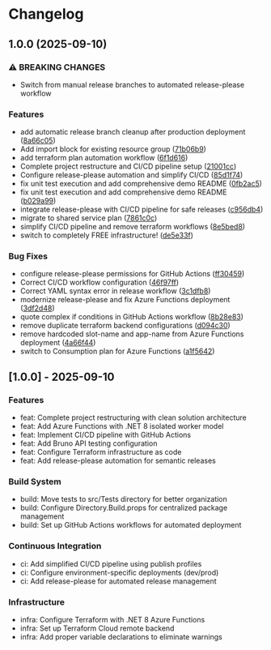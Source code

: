 # Changelog

## 1.0.0 (2025-09-10)


### ⚠ BREAKING CHANGES

* Switch from manual release branches to automated release-please workflow

### Features

* add automatic release branch cleanup after production deployment ([8a66c05](https://github.com/vijayendra-mishra/azure-pension-demo/commit/8a66c053bc69d5808a543980de73915e7d1b3ccf))
* Add import block for existing resource group ([71b06b9](https://github.com/vijayendra-mishra/azure-pension-demo/commit/71b06b93bc8403bf115150632d55a817d68f3930))
* add terraform plan automation workflow ([6f1d616](https://github.com/vijayendra-mishra/azure-pension-demo/commit/6f1d6169d5603c24567488b63ee55e85f506ddb9))
* Complete project restructure and CI/CD pipeline setup ([21001cc](https://github.com/vijayendra-mishra/azure-pension-demo/commit/21001cc7e2b8b1e17890e75b41f3a593a4a76b41))
* Configure release-please automation and simplify CI/CD ([85d1f74](https://github.com/vijayendra-mishra/azure-pension-demo/commit/85d1f74ca8513ad26cfc60090d13d9216bd1cdb3))
* fix unit test execution and add comprehensive demo README ([0fb2ac5](https://github.com/vijayendra-mishra/azure-pension-demo/commit/0fb2ac5b832d45af04f96a6292dda3f18d03d01f))
* fix unit test execution and add comprehensive demo README ([b029a99](https://github.com/vijayendra-mishra/azure-pension-demo/commit/b029a9984a56ecbac6662bcb7f42c86e77458e98))
* integrate release-please with CI/CD pipeline for safe releases ([c956db4](https://github.com/vijayendra-mishra/azure-pension-demo/commit/c956db4e0513570122dd9320617152a1f47d76d6))
* migrate to shared service plan ([7861c0c](https://github.com/vijayendra-mishra/azure-pension-demo/commit/7861c0c7f0ab8af6d25993dce09c8e7c8a31a84b))
* simplify CI/CD pipeline and remove terraform workflows ([8e5bed8](https://github.com/vijayendra-mishra/azure-pension-demo/commit/8e5bed8922a4c9eaf47ec6c1fb8883a728544e3a))
* switch to completely FREE infrastructure! ([de5e33f](https://github.com/vijayendra-mishra/azure-pension-demo/commit/de5e33fc319ca9631259a83e3ddd1c02e38b69df))


### Bug Fixes

* configure release-please permissions for GitHub Actions ([ff30459](https://github.com/vijayendra-mishra/azure-pension-demo/commit/ff30459f203b8ae01de2adf14c4f7e578746e66a))
* Correct CI/CD workflow configuration ([46f97ff](https://github.com/vijayendra-mishra/azure-pension-demo/commit/46f97ff6b607eb8cdd32535c773b812c84f5675f))
* Correct YAML syntax error in release workflow ([3c1dfb8](https://github.com/vijayendra-mishra/azure-pension-demo/commit/3c1dfb87db655ca43c1dec114f9a088abd073bc9))
* modernize release-please and fix Azure Functions deployment ([3df2d48](https://github.com/vijayendra-mishra/azure-pension-demo/commit/3df2d48f9f0e073e684c63360a70fe1f35acd3f7))
* quote complex if conditions in GitHub Actions workflow ([8b28e83](https://github.com/vijayendra-mishra/azure-pension-demo/commit/8b28e83749f4505611a1b7babfd520fbdcd4d8d9))
* remove duplicate terraform backend configurations ([d094c30](https://github.com/vijayendra-mishra/azure-pension-demo/commit/d094c3046324ff8f3c65a7f1ce07f9e8fda41ea9))
* remove hardcoded slot-name and app-name from Azure Functions deployment ([4a66f44](https://github.com/vijayendra-mishra/azure-pension-demo/commit/4a66f443b122aa04ad593e05afb81dd403a78aed))
* switch to Consumption plan for Azure Functions ([a1f5642](https://github.com/vijayendra-mishra/azure-pension-demo/commit/a1f56427c7ec5ca6cf58409bdcec7789321a3f82))

## [1.0.0] - 2025-09-10

### Features

- feat: Complete project restructuring with clean solution architecture
- feat: Add Azure Functions with .NET 8 isolated worker model
- feat: Implement CI/CD pipeline with GitHub Actions
- feat: Add Bruno API testing configuration
- feat: Configure Terraform infrastructure as code
- feat: Add release-please automation for semantic releases

### Build System

- build: Move tests to src/Tests directory for better organization
- build: Configure Directory.Build.props for centralized package management
- build: Set up GitHub Actions workflows for automated deployment

### Continuous Integration

- ci: Add simplified CI/CD pipeline using publish profiles
- ci: Configure environment-specific deployments (dev/prod)
- ci: Add release-please for automated release management

### Infrastructure

- infra: Configure Terraform with .NET 8 Azure Functions
- infra: Set up Terraform Cloud remote backend
- infra: Add proper variable declarations to eliminate warnings
